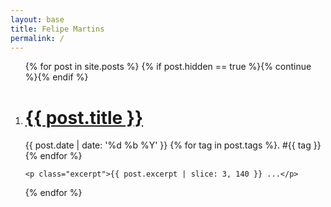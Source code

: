 ```yaml
---
layout: base
title: Felipe Martins
permalink: /
---
```


<ol class="posts">
{% for post in site.posts %}
  {% if post.hidden == true %}{% continue %}{% endif %}

  <li class="post" data-tags="{{ post.tags | tag_to_string }}">
    <h1><a href="{{ post.url }}">{{ post.title }}</a></h1>
    <span class="byline">
      {{ post.date | date: '%d %b %Y' }}
      {% for tag in post.tags %}. <span class="tag" data-tag="{{ tag }}">#{{ tag }}</span>{% endfor %}
    </span>

    <p class="excerpt">{{ post.excerpt | slice: 3, 140 }} ...</p>
  </li>
{% endfor %}
</ol>
